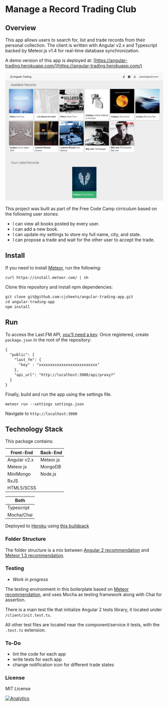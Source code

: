 # Manage a Record Trading Club

## Overview

This app allows users to search for, list and trade records from their personal collection.
The client is written with Angular v2.x and Typescript backed by Meteor.js v1.4 for real-time 
database synchronization.

A demo version of this app is deployed at: [https://angular-trading.herokuapp.com/](https://angular-trading.herokuapp.com/)

![](public/img/app-screenshot.png?raw=true)

This project was built as part of the Free Code Camp cirriculum based 
on the following user stories:

* I can view all books posted by every user.
* I can add a new book.
* I can update my settings to store my full name, city, and state.
* I can propose a trade and wait for the other user to accept the trade.

## Install

If you need to install [Meteor](https://www.meteor.com/), run the following:

```
curl https://install.meteor.com/ | sh
```

Clone this repository and install npm dependencies:

```
git clone git@github.com:cjsheets/angular-trading-app.git
cd angular-trading-app
npm install
```

## Run

To access the Last.FM API, [you'll need a key](http://www.last.fm/api). Once registered, create
`package.json` in the root of the repository:

```
{
  "public": {
    "last_fm": {
      "key" : "xxxxxxxxxxxxxxxxxxxxxxxxxx"
    },
    "api_url": "http://localhost:3000/api/proxy?"
  }
}
```

Finally, build and run the app using the settings file.

```
meteor run --settings settings.json
```

Navigate to `http://localhost:3000`

## Technology Stack

This package contains:

| Front-End | Back-End |
| ------- | ------- |
| Angular v2.x | Meteor.js |
| Meteor.js | MongoDB |
| MiniMongo | Node.js |
| RxJS |  |
| HTML5/SCSS |  |

| Both | 
| ------- |
| Typescript |
| Mocha/Chai | 

Deployed to [Heroku](https://www.heroku.com/) using [this buildpack](https://github.com/AdmitHub/meteor-buildpack-horse)


### Folder Structure

The folder structure is a mix between [Angular 2 recommendation](https://johnpapa.net/angular-2-styles/) and [Meteor 1.3 recommendation](https://guide.meteor.com/structure.html).

### Testing

* *Work in progress*

The testing environment in this boilerplate based on [Meteor recommendation](https://guide.meteor.com/testing.html), and uses Mocha as testing framework along with Chai for assertion.

There is a main test file that initialize Angular 2 tests library, it located under `/client/init.test.ts`.

All other test files are located near the component/service it tests, with the `.test.ts` extension.

### To-Do

* lint the code for each app
* write tests for each app
* change notification icon for different trade states

### License

MIT License

[![Analytics](https://cjs-beacon.appspot.com/UA-10006093-3/github/cjsheets/angular-trading-app?pixel)](https://github.com/cjsheets/angular-trading-app)
